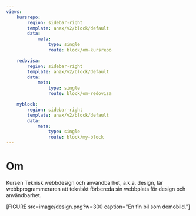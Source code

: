 ```yaml
---
views:
    kursrepo:
        region: sidebar-right
        template: anax/v2/block/default
        data:
            meta: 
                type: single
                route: block/om-kursrepo

    redovisa:
        region: sidebar-right
        template: anax/v2/block/default
        data:
            meta: 
                type: single
                route: block/om-redovisa

    myblock:
        region: sidebar-right
        template: anax/v2/block/default
        data:
            meta: 
                type: single
                route: block/my-block
---
```

Om
=========================


Kursen Teknisk webbdesign och användbarhet, a.k.a. design, lär webbprogrammeraren att tekniskt förbereda sin webbplats för design och användbarhet.

[FIGURE src=image/design.png?w=300 caption="En fin bil som demobild."]
